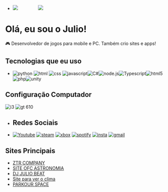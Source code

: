 - ![](https://github-readme-stats.vercel.app/api?username=ztrcompany1&theme=blue-green)ㅤㅤㅤㅤㅤ![](	https://github-readme-stats.vercel.app/api/top-langs/?username=ztrcompany1&theme=blue-green)

# Olá, eu sou o Julio!

🎮 Desenvolvedor de jogos para mobile e PC. Também crio sites e apps!

## Tecnologias que eu uso

- ![python](https://img.shields.io/badge/Python-3776AB?style=for-the-badge&logo=python&logoColor=white) ![html](https://img.shields.io/badge/HTML-239120?style=for-the-badge&logo=html5&logoColor=white) ![css](https://img.shields.io/badge/CSS-239120?&style=for-the-badge&logo=css3&logoColor=white) ![javascript](https://img.shields.io/badge/JavaScript-F7DF1E?style=for-the-badge&logo=javascript&logoColor=black)![C#](https://img.shields.io/badge/C%23-239120?style=for-the-badge&logo=c-sharp&logoColor=white)![node.js](https://img.shields.io/badge/Node.js-43853D?style=for-the-badge&logo=node.js&logoColor=white)![Typescript](https://img.shields.io/badge/TypeScript-007ACC?style=for-the-badge&logo=typescript&logoColor=white)![html5](https://img.shields.io/badge/HTML5-E34F26?style=for-the-badge&logo=html5&logoColor=white)![php](https://img.shields.io/badge/PHP-777BB4?style=for-the-badge&logo=php&logoColor=white)![unity](https://img.shields.io/badge/Unity-100000?style=for-the-badge&logo=unity&logoColor=white)

## Configuração Computador
![i3](https://img.shields.io/badge/Intel-Core_i3_3th-0071C5?style=for-the-badge&logo=intel&logoColor=white)
![gt 610](https://img.shields.io/badge/NVIDIA-GT610-76B900?style=for-the-badge&logo=nvidia&logoColor=white)


- ## Redes Sociais
- [![Youtube](https://img.shields.io/badge/YouTube-FF0000?style=for-the-badge&logo=youtube&logoColor=whit)](https://www.youtube.com/@DJJULIOBEAT) [![steam](https://img.shields.io/badge/Steam-000000?style=for-the-badge&logo=steam&logoColor=white)](https://steamcommunity.com/profiles/76561199472450752/) [![xbox](https://img.shields.io/badge/Xbox-107C10?style=for-the-badge&logo=xbox&logoColor=white)](https://www.xbox.com/pt-BR/play/user/Ztremnt) [![spotify](https://img.shields.io/badge/Spotify-1ED760?&style=for-the-badge&logo=spotify&logoColor=white)](https://open.spotify.com/intl-pt/artist/62m646FOmtiwCRdz0GI5E2?si=O7Oq3BFIT9CoKYuBv5eY7Q) [![insta](https://img.shields.io/badge/Instagram-E4405F?style=for-the-badge&logo=instagram&logoColor=white)](https://www.instagram.com/dj_julio_beat3/) [![gmail](https://img.shields.io/badge/Gmail-D14836?style=for-the-badge&logo=gmail&logoColor=white)](ztremcompany@gmail.com)

## Sites Principais

- [ZTR COMPANY](https://ztrcompany.site/)
- [SITE OFC ASTRONOMIA](https://siteofcastronomia.site/)
- [DJ JULIO BEAT](https://djjuliobeat.site/)
- [Site para ver o clima](https://ztrem.pythonanywhere.com/)
- [PARKOUR SPACE](https://parkourspace.site/)
